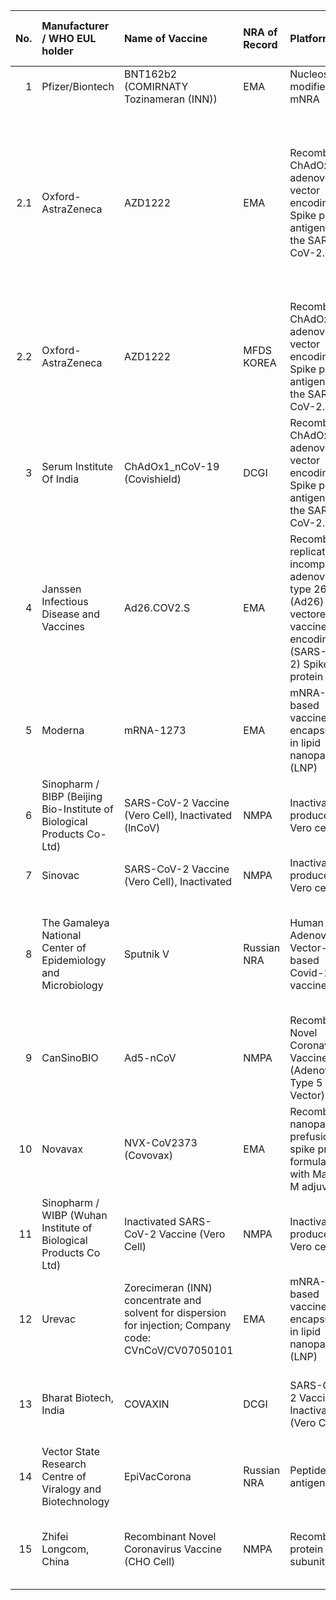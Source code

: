 |	No.	|	Manufacturer / WHO EUL holder 	|	Name of Vaccine 	|	NRA of Record 	|	Platform 	|	EOI accepted 	|	Pre- submission meeting held 	|	Dossier accepted for review	|	Status of assessment	|	Anticipated decision date	|
|	---:	|	:---	|	:---	|	:---	|	:---	|	:---	|	:---	|	:---	|	:---	|	:---	|
|	1	|	Pfizer/Biontech	|	BNT162b2 (COMIRNATY Tozinameran (INN))	|	EMA 	|	Nucleoside modified mNRA 	|	Yes	|	Yes	|	Yes	|	Finalized 	|	31.12.20	|
|	2.1	|	Oxford-AstraZeneca	|	AZD1222 	|	EMA 	|	Recombinant ChAdOx1 adenoviral vector encoding the Spike protein antigen of the SARS-CoV-2. 	|	Yes	|	Yes	|	Accepted core data, Data for Covax sites expected in April 2021 onwards 	|	Finalized core data, Finalised sites: SK-Catalent 16 April 2021, Wuxi (DS)  30 April 2021, Chemo Spain 04 June 2021, Other sites As submitted.	|	16.Apr.21	|
|	2.2	|	Oxford-AstraZeneca	|	AZD1222 	|	MFDS KOREA 	|	Recombinant ChAdOx1 adenoviral vector encoding the Spike protein antigen of the SARS-CoV-2. 	|	Yes	|	Yes	|	Yes	|	Finalized 	|	15.Feb.21	|
|	3	|	Serum Institute Of India	|	ChAdOx1_nCoV-19 (Covishield) 	|	DCGI 	|	Recombinant ChAdOx1 adenoviral vector encoding the Spike protein antigen of the SARS-CoV-2. 	|	Yes	|	Yes	|	Yes	|	Finalized 	|	15.Feb.21	|
|	4	|	Janssen Infectious Disease and Vaccines	|	Ad26.COV2.S 	|	EMA 	|	Recombinant, replication- incompetent adenovirus type 26 (Ad26) vectored vaccine encoding the (SARS-CoV-2) Spike (S) protein 	|	Yes	|	Yes	|	Core data Yes, Additional sites: Aspen South Africa - Other sites	|	Finalized: US +NL sites, Ongoing: other sites	|	12.Mar.21	|
|	5	|	Moderna	|	mRNA-1273 	|	EMA 	|	mNRA-based vaccine encapsulated in lipid nanoparticle (LNP) 	|	Yes	|	Yes	|	Yes	|	Finalized 	|	30.Apr.21	|
|	6	|	Sinopharm / BIBP (Beijing Bio-Institute of Biological Products Co-Ltd)	|	SARS-CoV-2 Vaccine (Vero Cell), Inactivated (lnCoV) 	|	NMPA 	|	Inactivated, produced in Vero cells 	|	Yes	|	Yes	|	Yes	|	Finalized 	|	07.May.21	|
|	7	|	Sinovac	|	SARS-CoV-2 Vaccine (Vero Cell), Inactivated 	|	NMPA 	|	Inactivated, produced in Vero cells 	|	Yes	|	Yes	|	Yes	|	Finalized 	|	01.Jun.21	|
|	8	|	The Gamaleya National Center of Epidemiology and Microbiology	|	Sputnik V 	|	Russian NRA 	|	Human Adenovirus Vector- based Covid-19 vaccine 	|	Additional information submitted 	|	Several meetings held. 	|	Rolling submission of clinical and CMC data has started. 	|	Additional data (Non- CLIN, CLIN, CMC) Required. Inspections in April, May and June 2021 	|	Will be set after all data is submitted and inspections completed. 	|
|	9	|	CanSinoBIO	|	Ad5-nCoV	|	NMPA	|	Recombinant Novel Coronavirus Vaccine (Adenovirus Type 5 Vector)	|	Yes	|	Yes	|	Rolling data starting June 2021 	|	NA	|	NA	|
|	10	|	Novavax	|	NVX-CoV2373 (Covovax)	|	EMA	|	Recombinant nanoparticle prefusion spike protein formulated with Matrix-M adjuvant.	|	Yes	|	Yes	|	NA	|	NA	|	NA	|
|	11	|	Sinopharm / WIBP (Wuhan Institute of Biological Products Co Ltd)	|	Inactivated SARS-CoV-2 Vaccine (Vero Cell)	|	NMPA	|	Inactivated, produced in Vero cells	|	EOI submiited on 30 April and more on 26 May 2021.	|	Planned for 14 June 2021	|	NA	|	NA	|	NA	|
|	12	|	Urevac	|	Zorecimeran (INN) concentrate and solvent for dispersion for injection; Company code: CVnCoV/CV07050101	|	EMA	|	mNRA-based vaccine encapsulated in lipid nanoparticle (LNP)	|	EOI submitted on 12 April	|	Planned for 15 July 2021, based on company request	|	NA	|	NA	|	NA	|
|	13	|	Bharat Biotech, India	|	COVAXIN	|	DCGI	|	SARS-CoV-2 Vaccine, Inactivated (Vero Cell)	|	EOI submitted on 19/04/2021. More information required.	|	planned in June 2021	|	NA	|	NA	|	NA	|
|	14	|	Vector State Research Centre of Viralogy and Biotechnology	|	EpiVacCorona	|	Russian NRA	|	Peptide antigen	|	Letter received not EOI. Reply sent on 15/01/2021	|	NA	|	NA	|	NA	|	NA	|
|	15	|	Zhifei Longcom, China	|	Recombinant Novel Coronavirus Vaccine (CHO Cell)	|	NMPA	|	Recombinant protein subunit	|	Response to 2nd EOI sent 29 Jan 2021. Additional expected.	|	NA	|	NA	|	NA	|	NA	|
